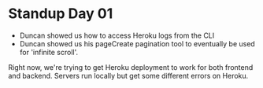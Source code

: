 # Standup Day 01

- Duncan showed us how to access Heroku logs from the CLI
- Duncan showed us his pageCreate pagination tool to eventually be used for 'infinite scroll'.

Right now, we're trying to get Heroku deployment to work for both frontend and backend.  Servers run locally but get some different errors on Heroku.
